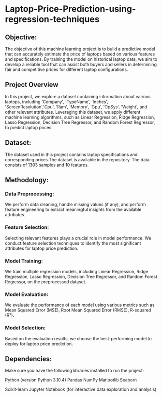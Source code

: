 # Laptop-Price-Prediction-using-regression-techniques
## Objective:
The objective of this machine learning project is to build a predictive model that can accurately estimate the price of laptops based on various features and specifications. By training the model on historical laptop data, we aim to develop a reliable tool that can assist both buyers and sellers in determining fair and competitive prices for different laptop configurations.

## Project Overview
In this project, we explore a dataset containing information about various laptops, including 'Company', 'TypeName', 'Inches', 'ScreenResolution','Cpu', 'Ram', 'Memory', 'Gpu', 'OpSys', 'Weight', and other relevant attributes. Leveraging this dataset, we apply different machine learning algorithms, such as Linear Regression, Ridge Regression, Lasso Regression, Decision Tree Regressor, and Random Forest Regressor, to predict laptop prices.

## Dataset:
The dataset used in this project contains laptop specifications and corresponding prices.The dataset is available in the repository. The data consists of 1303 samples and 10 features.

## Methodology:
### Data Preprocessing:
We perform data cleaning, handle missing values (if any), and perform feature engineering to extract meaningful insights from the available attributes.

### Feature Selection:
Selecting relevant features plays a crucial role in model performance. We conduct feature selection techniques to identify the most significant attributes for laptop price prediction.

### Model Training:
We train multiple regression models, including Linear Regression, Ridge Regression, Lasso Regression, Decision Tree Regressor, and Random Forest Regressor, on the preprocessed dataset.

### Model Evaluation:
We evaluate the performance of each model using various metrics such as Mean Squared Error (MSE), Root Mean Squared Error (RMSE), R-squared (R²).

### Model Selection:
Based on the evaluation results, we choose the best-performing model to deploy for laptop price prediction.

## Dependencies:
Make sure you have the following libraries installed to run the project:

Python (version Python 3.10.4)
Pandas
NumPy
Matlpotlib
Seaborn

Scikit-learn
Jupyter Notebook (for interactive data exploration and analysis)
